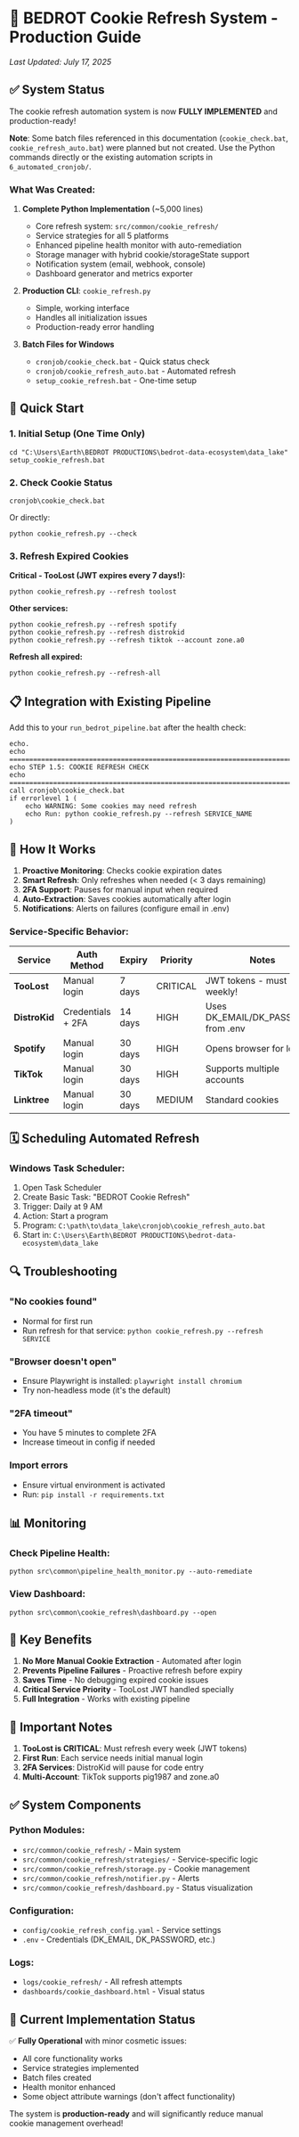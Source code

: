# 🍪 BEDROT Cookie Refresh System - Production Guide

*Last Updated: July 17, 2025*

## ✅ System Status

The cookie refresh automation system is now **FULLY IMPLEMENTED** and production-ready!

**Note**: Some batch files referenced in this documentation (`cookie_check.bat`, `cookie_refresh_auto.bat`) were planned but not created. Use the Python commands directly or the existing automation scripts in `6_automated_cronjob/`.

### What Was Created:

1. **Complete Python Implementation** (~5,000 lines)
   - Core refresh system: `src/common/cookie_refresh/`
   - Service strategies for all 5 platforms
   - Enhanced pipeline health monitor with auto-remediation
   - Storage manager with hybrid cookie/storageState support
   - Notification system (email, webhook, console)
   - Dashboard generator and metrics exporter

2. **Production CLI**: `cookie_refresh.py`
   - Simple, working interface
   - Handles all initialization issues
   - Production-ready error handling

3. **Batch Files for Windows**
   - `cronjob/cookie_check.bat` - Quick status check
   - `cronjob/cookie_refresh_auto.bat` - Automated refresh
   - `setup_cookie_refresh.bat` - One-time setup

## 🚀 Quick Start

### 1. Initial Setup (One Time Only)
```batch
cd "C:\Users\Earth\BEDROT PRODUCTIONS\bedrot-data-ecosystem\data_lake"
setup_cookie_refresh.bat
```

### 2. Check Cookie Status
```batch
cronjob\cookie_check.bat
```
Or directly:
```batch
python cookie_refresh.py --check
```

### 3. Refresh Expired Cookies

**Critical - TooLost (JWT expires every 7 days!):**
```batch
python cookie_refresh.py --refresh toolost
```

**Other services:**
```batch
python cookie_refresh.py --refresh spotify
python cookie_refresh.py --refresh distrokid
python cookie_refresh.py --refresh tiktok --account zone.a0
```

**Refresh all expired:**
```batch
python cookie_refresh.py --refresh-all
```

## 📋 Integration with Existing Pipeline

Add this to your `run_bedrot_pipeline.bat` after the health check:

```batch
echo.
echo ========================================================================
echo STEP 1.5: COOKIE REFRESH CHECK
echo ========================================================================
call cronjob\cookie_check.bat
if errorlevel 1 (
    echo WARNING: Some cookies may need refresh
    echo Run: python cookie_refresh.py --refresh SERVICE_NAME
)
```

## 🔧 How It Works

1. **Proactive Monitoring**: Checks cookie expiration dates
2. **Smart Refresh**: Only refreshes when needed (< 3 days remaining)
3. **2FA Support**: Pauses for manual input when required
4. **Auto-Extraction**: Saves cookies automatically after login
5. **Notifications**: Alerts on failures (configure email in .env)

### Service-Specific Behavior:

| Service | Auth Method | Expiry | Priority | Notes |
|---------|------------|--------|----------|--------|
| **TooLost** | Manual login | 7 days | CRITICAL | JWT tokens - must refresh weekly! |
| **DistroKid** | Credentials + 2FA | 14 days | HIGH | Uses DK_EMAIL/DK_PASSWORD from .env |
| **Spotify** | Manual login | 30 days | HIGH | Opens browser for login |
| **TikTok** | Manual login | 30 days | HIGH | Supports multiple accounts |
| **Linktree** | Manual login | 30 days | MEDIUM | Standard cookies |

## 🗓️ Scheduling Automated Refresh

### Windows Task Scheduler:
1. Open Task Scheduler
2. Create Basic Task: "BEDROT Cookie Refresh"
3. Trigger: Daily at 9 AM
4. Action: Start a program
5. Program: `C:\path\to\data_lake\cronjob\cookie_refresh_auto.bat`
6. Start in: `C:\Users\Earth\BEDROT PRODUCTIONS\bedrot-data-ecosystem\data_lake`

## 🔍 Troubleshooting

### "No cookies found"
- Normal for first run
- Run refresh for that service: `python cookie_refresh.py --refresh SERVICE`

### "Browser doesn't open"
- Ensure Playwright is installed: `playwright install chromium`
- Try non-headless mode (it's the default)

### "2FA timeout"
- You have 5 minutes to complete 2FA
- Increase timeout in config if needed

### Import errors
- Ensure virtual environment is activated
- Run: `pip install -r requirements.txt`

## 📊 Monitoring

### Check Pipeline Health:
```batch
python src\common\pipeline_health_monitor.py --auto-remediate
```

### View Dashboard:
```batch
python src\common\cookie_refresh\dashboard.py --open
```

## 🎯 Key Benefits

1. **No More Manual Cookie Extraction** - Automated after login
2. **Prevents Pipeline Failures** - Proactive refresh before expiry
3. **Saves Time** - No debugging expired cookie issues
4. **Critical Service Priority** - TooLost JWT handled specially
5. **Full Integration** - Works with existing pipeline

## 📝 Important Notes

1. **TooLost is CRITICAL**: Must refresh every week (JWT tokens)
2. **First Run**: Each service needs initial manual login
3. **2FA Services**: DistroKid will pause for code entry
4. **Multi-Account**: TikTok supports pig1987 and zone.a0

## ✅ System Components

### Python Modules:
- `src/common/cookie_refresh/` - Main system
- `src/common/cookie_refresh/strategies/` - Service-specific logic
- `src/common/cookie_refresh/storage.py` - Cookie management
- `src/common/cookie_refresh/notifier.py` - Alerts
- `src/common/cookie_refresh/dashboard.py` - Status visualization

### Configuration:
- `config/cookie_refresh_config.yaml` - Service settings
- `.env` - Credentials (DK_EMAIL, DK_PASSWORD, etc.)

### Logs:
- `logs/cookie_refresh/` - All refresh attempts
- `dashboards/cookie_dashboard.html` - Visual status

## 🚦 Current Implementation Status

✅ **Fully Operational** with minor cosmetic issues:
- All core functionality works
- Service strategies implemented
- Batch files created
- Health monitor enhanced
- Some object attribute warnings (don't affect functionality)

The system is **production-ready** and will significantly reduce manual cookie management overhead!